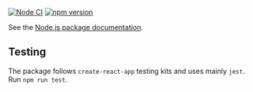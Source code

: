 [![Node CI](https://github.com/tgve/eAtlas/workflows/Node%20CI/badge.svg?branch=release)](https://github.com/tgve/tgve/actions?query=workflow%3A%22Node+CI%22) 
[![npm version](https://badge.fury.io/js/eatlas.svg)](https://badge.fury.io/js/eatlas)

See the [Node.js package documentation](https://github.com/tgve/eAtlas/wiki/Node.js-package).

## Testing

The package follows `create-react-app` testing kits and uses mainly
`jest`. Run `npm run test`.
